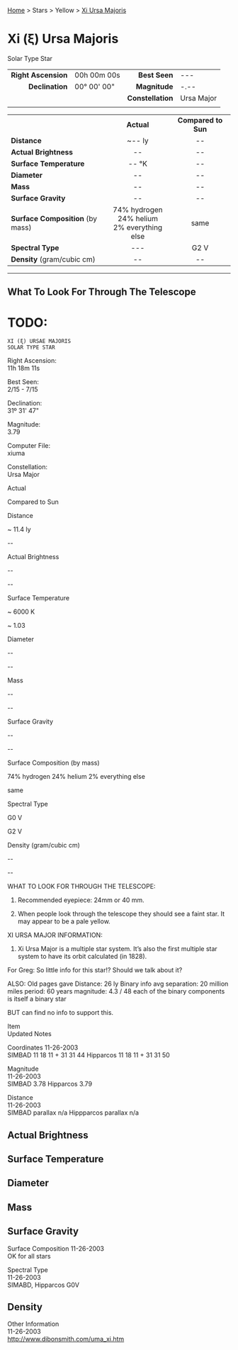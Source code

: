 <p><a href="/">Home</a> > Stars > Yellow > <a href=".">Xi Ursa Majoris</a> </p>

# Xi (ξ) Ursa Majoris 
Solar Type Star

|   |   |   |   |
|--:|:--|--:|:--|
|<b>Right Ascension</b>|00h 00m 00s|<b>Best Seen</b>|---|
|<b>Declination</b>|00&deg; 00' 00"|<b>Magnitude</b>|-.--|
|  |  |<b>Constellation</b>|Ursa Major|
|  |  |  |

	
|  |  |  |
|--|:--:|:--:|
|  |<b>Actual</b>|<b>Compared to Sun</b>|
|<b>Distance</b>|~-- ly|--|
|<b>Actual Brightness</b>|--|--|
|<b>Surface Temperature</b>|-- &deg;K|--|
|<b>Diameter</b>|--|--|
|<b>Mass</b>|--|--|
|<b>Surface Gravity</b>|--|--|
|<b>Surface Composition</b> (by mass)|74% hydrogen<br>24% helium<br>2% everything else|same|
|<b>Spectral Type</b>|---|G2 V|
|<b>Density</b> (gram/cubic cm)|--|--|

<hr/>

## What To Look For Through The Telescope



# TODO:
	XI (ξ) URSAE MAJORIS
	SOLAR TYPE STAR



Right Ascension:	
11h 18m 11s	
	
Best Seen:	
2/15 - 7/15

Declination:	
31º 31' 47"	
	
Magnitude:	
3.79

	
	
	
	


Computer File:	
xiuma	
	
Constellation:	
Ursa Major




	
	
Actual	
	
Compared to Sun

Distance	
	
 ~ 11.4 ly	
	
--

Actual Brightness	
	
--	
	
--

Surface Temperature	
	
~ 6000 K	
	
~ 1.03

Diameter	
	
--	
	
--

Mass	
	
--	
	
--

Surface Gravity	
	
--	
	
--

Surface Composition (by mass)	
	
74% hydrogen
24% helium
2% everything else	
	

same

Spectral Type	
	
G0 V	
	
G2 V

Density (gram/cubic cm)	
	
--	
	
--




WHAT TO LOOK FOR THROUGH THE TELESCOPE:

1.	Recommended eyepiece: 24mm or 40 mm.

2.	When people look through the telescope they should see a faint star.  It may appear to be a pale yellow.


XI URSA MAJOR INFORMATION:

1.	Xi Ursa Major is a multiple star system.  It’s also the first multiple star system to have its orbit calculated (in 1828).
  




 

For Greg: So little info for this star!?  Should we talk about it?

ALSO:   Old pages gave
Distance: 26 ly
Binary info
avg separation: 20 million miles
period:   60 years
magnitude:   4.3 / 48
each of the binary components is itself a binary star

BUT can find no info to support this.






Item	
Updated	
Notes

Coordinates	
11-26-2003	
SIMBAD    11 18 11   + 31 31 44
Hipparcos 11 18 11    + 31 31 50

Magnitude	
11-26-2003	
SIMBAD 3.78     Hipparcos 3.79

Distance	
11-26-2003	
SIMBAD parallax n/a
Hippparcos parallax n/a

Actual Brightness	
--	


Surface Temperature	
--	


Diameter	
--	


Mass	
--	


Surface Gravity	
--	


Surface Composition	
11-26-2003	
OK for all stars

Spectral Type	
11-26-2003	
SIMABD, Hipparcos G0V

Density	
--	


Other Information	
11-26-2003	
http://www.dibonsmith.com/uma_xi.htm

